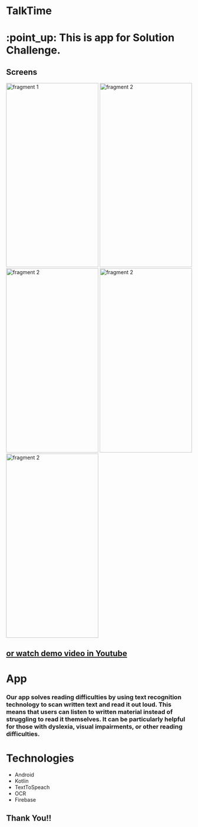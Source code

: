 # TalkTime
<html>


<body>

<h1>
:point_up: This is app for Solution Challenge.
</h1>
<h2>
Screens
</h2>
<div style="display:block" >
<img alt="fragment 1" src="https://i.ibb.co/N2m2dL6/Screenshot-20230404-222908-Talk-Time.jpg" width="250" height="500"/>
<img alt="fragment 2" src="https://i.ibb.co/CmwyKDj/Screenshot-20230401-000339-Talk-Time.jpg" width="250" height="500"/>
<img alt="fragment 2" src="https://i.ibb.co/P6mLLSB/Screenshot-20230401-000354-Talk-Time.jpg" width="250" height="500"/>
<img alt="fragment 2" src="https://i.ibb.co/CzQwvG8/Screenshot-20230404-222940-Talk-Time.jpg" width="250" height="500"/>
<img alt="fragment 2" src="https://i.ibb.co/bB3d8Jn/Screenshot-20230404-223305-Google.jpg" width="250" height="500"/>
</div>
<h2>
<a href="https://youtu.be/o9P6th6MSyE" target="blank">
or watch demo video in Youtube</a>
 </h2>
<h1>
App
</h1>

<h3>
Our app solves reading difficulties by using text recognition technology to scan written text and read it out loud.
This means that users can listen to written material instead of struggling to read it themselves.
It can be particularly helpful for those with dyslexia, visual impairments, or other reading difficulties.
 
 </h3>
 <h1>
Technologies
</h1>
 <ul>
<li>Android</li>
<li>Kotlin</li>
<li>TextToSpeach</li>
<li>OCR</li>
 <li>Firebase</li>
</ul>

 <h2>
 Thank You!!
 </h2>
</body>

</html>

